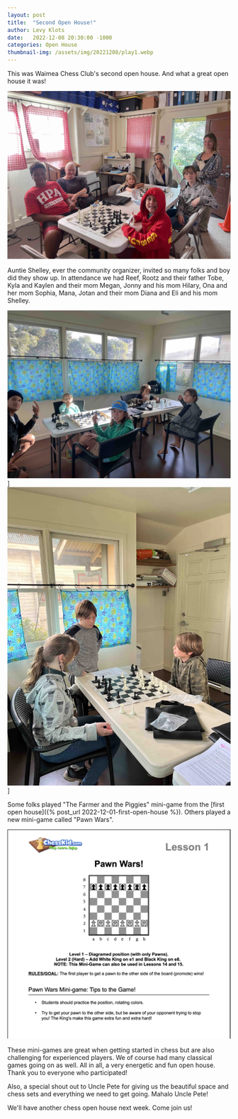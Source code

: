 ```yaml
---
layout: post
title:  "Second Open House!"
author: Levy Klots
date:   2022-12-08 20:30:00 -1000
categories: Open House
thumbnail-img: /assets/img/20221208/play1.webp
---
```


This was Waimea Chess Club's second open house. And what a great open house it was!

![Chess Club in Full Swing](/assets/img/20221208/play1.webp)

Auntie Shelley, ever the community organizer, invited so many folks and boy did they show up. In attendance we had Reef, Rootz and their father Tobe, Kyla and Kaylen and their mom Megan, Jonny and his mom Hilary, Ona and her mom Sophia, Mana, Jotan and their mom Diana and Eli and his mom Shelley.

![Chess Club in Full Swing](/assets/img/20221208/play2.webp)]
![Chess Club in Full Swing](/assets/img/20221208/play3.webp)]

Some folks played "The Farmer and the Piggies" mini-game from the [first open house]({% post_url 2022-12-01-first-open-house %}). Others played a new mini-game called "Pawn Wars".

![Pawn Wars](/assets/img/20221208/pawnwars.webp)

These mini-games are great when getting started in chess but are also challenging for experienced players. We of course had many classical games going on as well. All in all, a very energetic and fun open house. Thank you to everyone who participated!

Also, a special shout out to Uncle Pete for giving us the beautiful space and chess sets and everything we need to get going. Mahalo Uncle Pete!

We'll have another chess open house next week. Come join us!

